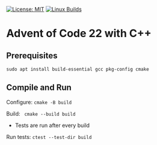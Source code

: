 [![License: MIT](https://img.shields.io/badge/License-MIT-yellow.svg)](https://opensource.org/licenses/MIT)
[![Linux Builds](https://github.com/quattervals/ese/actions/workflows/build_and_test.yml/badge.svg)](https://github.com/quattervals/ese/actions/workflows/build_and_test.yml)


# Advent of Code 22 with C++

## Prerequisites
```
sudo apt install build-essential gcc pkg-config cmake
```

## Compile and Run
Configure: `cmake -B build`

Build: ` cmake --build build`
- Tests are run after every build

Run tests: `ctest --test-dir build`
